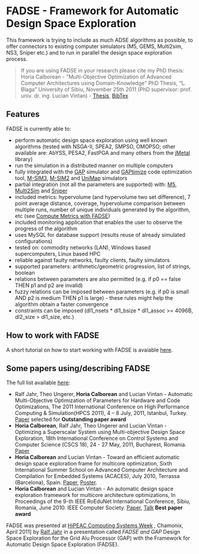 # FADSE - Framework for Automatic Design Space Exploration 

This framework is trying to include as much ADSE algorithms as possible, to offer connectors to existing computer simulators (M5, GEMS, Multi2sim, NS3, Sniper etc.) and to run in parallel the design space exploration process.

>If you are using FADSE in your research please cite my PhD thesis: Horia Calborean  - "Multi-Objective Optimization of Advanced Computer Architectures using Domain-Knowledge" PhD Thesis, “L. Blaga” University of Sibiu, November 25th 2011 (PhD supervisor: prof. univ. dr. ing. Lucian Vintan) - [Thesis], [BibTex]

## Features

FADSE is currently able to:
* perform automatic design space exploration using well known algorithms (tested with NSGA-II, SPEA2, SMPSO, OMOPSO; other available are: AbYSS, PESA2, FastPGA and many others from the [jMetal](http://jmetal.sourceforge.net/index.html "jMetal") library)
* run the simulation in a distributed manner on multiple computers
* fully integrated with the [GAP](https://www.informatik.uni-augsburg.de/en/chairs/sik/research/finished/gap/ "GAP") simulator and [GAPtimize](https://www.informatik.uni-augsburg.de/en/chairs/sik/research/finished/gap/ "GAPtimize") code optimization tool, [M-SIM3](http://www.cs.binghamton.edu/~msim/ "M-SIM3"), [M-SIM2](http://www.cs.binghamton.edu/~msim/ "M-SIM2") and  [UniMap](http://code.google.com/p/unimap/ "UniMap") simulators
* partial integration (not all the parameters are supported) with: [M5](http://www.m5sim.org/ "M5"), [Multi2Sim](http://www.multi2sim.org "Multi2Sim") and [Sniper](http://snipersim.org/w/The_Sniper_Multi-Core_Simulator "Sniper")
* included metrics: hypervolume (and hypervolume two set difference), 7 point average distance, coverage, hypervolume comparison between multiple runs, number of unique individuals generated by the algorithm, etc (see [Compute Metrics with FADSE](https://github.com/horiacalborean/fadse/blob/master/doc/Compute_Metrics_with_FADSE.md))
* included monitoring application that enables the user to observe the progress of the algorithm
* uses MySQL for database support (results reuse of already simulated configurations)
* tested on: commodity networks (LAN), Windows based supercomputers, Linux based HPC
* reliable against faulty networks, faulty clients, faulty simulators
* supported parameters: arithmetic/geometric progression, list of strings, boolean  
* relations between parameters are also permitted (e.g. if p0 == false THEN p1 and p2 are invalid)
* fuzzy relations can be imposed between parameters (e.g. if p0 is small AND p2 is medium THEN p1 is large) - these rules might help the algorithm obtain a faster convergence 
* constraints can be imposed (dl1_nsets \* dl1_bsize \* dl1_assoc >= 4096B, dl2_size > dl1_size, etc.) 

## How to work with FADSE

A short tutorial on how to start working with FADSE is avaiable [here](https://github.com/horiacalborean/fadse/blob/master/doc/Working_with_FADSE.md).

## Some papers using/describing FADSE 
The full list available [here](http://webspace.ulbsibiu.ro/horia.calborean/papers.php):
* Ralf Jahr, Theo Ungerer, **Horia Calborean** and Lucian Vintan - Automatic Multi-Objective Optimization of Parameters for Hardware and Code Optimizations, The 2011 International Conference on High Performance Computing & Simulation(HPCS 2011), 4 – 8 July, 2011, Istanbul, Turkey. [Paper](https://docs.google.com/a/ulbsibiu.ro/viewer?a=v&pid=sites&srcid=dWxic2liaXUucm98aG9yaWEtY2FsYm9yZWFufGd4OjZlZTg3OTYyZTNkYmRjNWI) selected for **Outstanding paper award**
* **Horia Calborean**, Ralf Jahr, Theo Ungerer and Lucian Vintan - Optimizing a Superscalar System using Multi-objective Design Space Exploration, 18th International Conference on Control Systems and Computer Science (CSCS 18), 24 - 27 May, 2011, Bucharest, Romania. [Paper](https://docs.google.com/a/ulbsibiu.ro/viewer?a=v&pid=sites&srcid=dWxic2liaXUucm98aG9yaWEtY2FsYm9yZWFufGd4OmU2MmE2ZjhlMTA2NTc0MA)
* **Horia Calborean** and Lucian Vintan - Toward an efficient automatic design space exploration frame for multicore optimization, Sixth International Summer School on Advanced Computer Architecture and Compilation for Embedded Systems (ACACES), July 2010, Terrassa (Barcelona), Spain. [Paper](https://docs.google.com/a/ulbsibiu.ro/viewer?a=v&pid=sites&srcid=dWxic2liaXUucm98aG9yaWEtY2FsYm9yZWFufGd4OjE5Y2MxMjFkMmZhOTM1MzI), [Poster](https://docs.google.com/a/ulbsibiu.ro/viewer?a=v&pid=sites&srcid=dWxic2liaXUucm98aG9yaWEtY2FsYm9yZWFufGd4Ojc2MzBlZDUxZWM5MzlhNTk).
* **Horia Calborean** and Lucian Vintan - An automatic design space exploration framework for multicore architecture optimizations, In Proceedings of the 9-th IEEE RoEduNet International Conference, Sibiu, Romania, June 2010. IEEE Computer Society. [Paper](https://docs.google.com/a/ulbsibiu.ro/viewer?a=v&pid=sites&srcid=dWxic2liaXUucm98aG9yaWEtY2FsYm9yZWFufGd4OjE2NGQyM2VmOGNhMzgyYmE), [Talk](https://docs.google.com/a/ulbsibiu.ro/viewer?a=v&pid=sites&srcid=dWxic2liaXUucm98aG9yaWEtY2FsYm9yZWFufGd4OjFhNTIxOWY2MzAxMmZkMmY) **Best paper award** 

FADSE was presented at [HiPEAC Computing Systems Week](http://www.hipeac.net/node/3992) , Chamonix, April 2011] by [Ralf Jahr](http://www.informatik.uni-augsburg.de/de/lehrstuehle/sik/mitarbeiter_ehemalige/jahr/index.html) in a presentation called *FADSE and GAP* Design Space Exploration for the Grid Alu Processor (GAP) with the Framework for Automatic Design Space Exploration (FADSE).


[Thesis]:https://docs.google.com/a/ulbsibiu.ro/viewer?a=v&pid=sites&srcid=dWxic2liaXUucm98aG9yaWEtY2FsYm9yZWFufGd4OjQ2NThmZTAxNzJhNjNjM2Y
[BibTex]:http://webspace.ulbsibiu.ro/horia.calborean/bibtex/calborean_thesis_2011.bib
